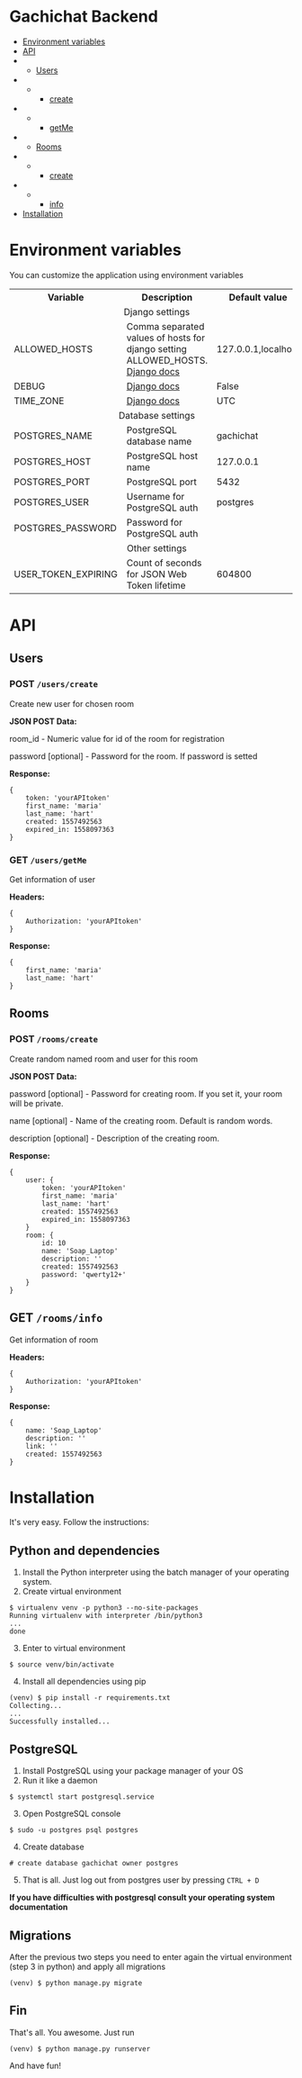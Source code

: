 # Gachichat Backend 

* <a href="#environment-variables">Environment variables</a>
* <a href="#api">API</a>
* * <a href="#users">Users</a>
* * * <a href="#post-userscreate">create</a>
* * * <a href="#get-usersgetme">getMe</a>
* * <a href="#rooms">Rooms</a>
* * * <a href="#post-roomscreate">create</a>
* * * <a href="#get-roomsinfo">info</a>
* <a href="#installation">Installation</a>

# Environment variables

You can customize the application using environment variables

<table>
    <tr>
        <th>Variable</th>
        <th>Description</th>
        <th>Default value</th>
    </tr>
    <td colspan="3" align="center">Django settings</td>
    <tr>
        <td>ALLOWED_HOSTS</td>
        <td>Comma separated values of hosts for django setting ALLOWED_HOSTS. <a href="https://docs.djangoproject.com/en/2.2/ref/settings/#allowed-hosts">Django docs</a></td>
        <td>127.0.0.1,localhost</td>
    </tr>
    <tr>
        <td>DEBUG</td>
        <td><a href="https://docs.djangoproject.com/en/2.2/ref/settings/#std:setting-DEBUG">Django docs</a></td>
        <td>False</td>
    </tr>
    <tr>
        <td>TIME_ZONE</td>
        <td><a href="https://docs.djangoproject.com/en/2.2/ref/settings/#time-zone">Django docs</a>
        <td>UTC</td>
    </tr>
    <td colspan="3" align="center">Database settings</td>
    <tr>
        <td>POSTGRES_NAME</td>
        <td>PostgreSQL database name</td>
        <td>gachichat</td>
    </tr>
    <tr>
        <td>POSTGRES_HOST</td>
        <td>PostgreSQL host name</td>
        <td>127.0.0.1</td>
    </tr>
    <tr>
        <td>POSTGRES_PORT</td>
        <td>PostgreSQL port</td>
        <td>5432</td>
    </tr>
    <tr>
        <td>POSTGRES_USER</td>
        <td>Username for PostgreSQL auth</td>
        <td>postgres</td>
    </tr>
    <tr>
        <td>POSTGRES_PASSWORD</td>
        <td>Password for PostgreSQL auth</td>
        <td></td>
    </tr>
    <td colspan="3" align="center">Other settings</td>
    <tr>
        <td>USER_TOKEN_EXPIRING</td>
        <td>Count of seconds for JSON Web Token lifetime</td>
        <td>604800</td>
    </tr>
</table>

# API

## Users

### POST `/users/create`

Create new user for chosen room

__JSON POST Data:__

room_id - Numeric value for id of the room for registration

password [optional] - Password for the room. If password is setted

__Response:__
```
{
    token: 'yourAPItoken'
    first_name: 'maria'
    last_name: 'hart'
    created: 1557492563
    expired_in: 1558097363
}
```

### GET `/users/getMe`

Get information of user

__Headers:__
```
{
    Authorization: 'yourAPItoken'
}
```

__Response:__
```
{
    first_name: 'maria'
    last_name: 'hart'
}
```

## Rooms

### POST `/rooms/create`

Create random named room and user for this room

__JSON POST Data:__

password [optional] - Password for creating room. If you set it, your room will be private.

name [optional] - Name of the creating room. Default is random words.

description [optional] - Description of the creating room.

__Response:__
```
{
    user: {
        token: 'yourAPItoken'
        first_name: 'maria'
        last_name: 'hart'
        created: 1557492563
        expired_in: 1558097363
    }
    room: {
        id: 10
        name: 'Soap_Laptop'
        description: ''
        created: 1557492563
        password: 'qwerty12+'
    }
}
```

## GET `/rooms/info`

Get information of room

__Headers:__
```
{
    Authorization: 'yourAPItoken'
}
```

__Response:__
```
{
    name: 'Soap_Laptop'
    description: ''
    link: ''
    created: 1557492563
}
```

# Installation

It's very easy. Follow the instructions:

## Python and dependencies

1. Install the Python interpreter using the batch manager of your operating system.
2. Create virtual environment
```
$ virtualenv venv -p python3 --no-site-packages
Running virtualenv with interpreter /bin/python3
...
done
```
3. Enter to virtual environment
```
$ source venv/bin/activate
```
4. Install all dependencies using pip
```
(venv) $ pip install -r requirements.txt
Collecting...
...
Successfully installed...
```

## PostgreSQL

1. Install PostgreSQL using your package manager of your OS
2. Run it like a daemon
```
$ systemctl start postgresql.service
```
3. Open PostgreSQL console
```
$ sudo -u postgres psql postgres
```
4. Create database
```
# create database gachichat owner postgres
```
5. That is all. Just log out from postgres user by pressing `CTRL + D`

__If you have difficulties with postgresql consult your operating system documentation__

## Migrations

After the previous two steps you need to enter again the virtual environment (step 3 in python) and apply all migrations
```
(venv) $ python manage.py migrate
```

## Fin

That's all. You awesome. Just run
```
(venv) $ python manage.py runserver
```
And have fun!
